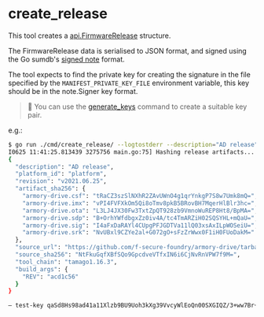 # create_release

This tool creates a [api.FirmwareRelease](../../api/log_entries.go)
structure.

The FirmwareRelease data is serialised to JSON format, and signed using
the Go sumdb's [signed note](https://pkg.go.dev/golang.org/x/mod/sumdb/note)
format.

The tool expects to find the private key for creating the signature in the file
specified by the `MANIFEST_PRIVATE_KEY_FILE` environment variable, this key
should be in the note.Signer key format.

> :frog: You can use the
[generate_keys](https://github.com/f-secure-foundry/armory-drive-log/tree/master/cmd/generate_keys)
> command to create a suitable key pair.

e.g.:

```bash
$ go run ./cmd/create_release/ --logtostderr --description="AD release" --platform_id="platform" --commit_hash=acd1c56 --tool_chain=tamago1.16.3 --revision_tag=v2021.06.25 --artifacts='path/to/release/armory-drive.*'
I0625 11:41:25.813439 3275756 main.go:75] Hashing release artifacts...
{
  "description": "AD release",
  "platform_id": "platform",
  "revision": "v2021.06.25",
  "artifact_sha256": {
    "armory-drive.csf": "tRaCZ3szSlNXhR2ZAvUWnO4g1qrYnkgP7S8w7Umk8mQ=",
    "armory-drive.imx": "vPI4FVFXkOm5Qi8oTmv8pkB5BRovBH7MqerHlBlr3hc=",
    "armory-drive.ota": "L3LJ4JX30Fw3TxtZpQT928zb9VmnoWuREP8Ht8/BpMA=",
    "armory-drive.sdp": "B+OrhYWfdbgxZz0iv4A/tc4TmARZiH02SQSYHL+mQaU=",
    "armory-drive.sig": "I4aFxDaRAYl4CUpgPFJGDTVa11lQ03xsAxILpWOSeiU=",
    "armory-drive.srk": "NvUBxl9CZYe2al+G072gO+sFzZrWwx0F1iH0FUoDakM="
  },
  "source_url": "https://github.com/f-secure-foundry/armory-drive/tarball/v2021.06.25",
  "source_sha256": "NtFkuGqfXBfSQo9GpcdveVTfxIN6i6CjNvRnVPW7f9M=",
  "tool_chain": "tamago1.16.3",
  "build_args": {
    "REV": "acd1c56"
  }
}

— test-key qaSd8Hs98ad41a11Xlzb9BU9Uoh3kXg39VvcyWlEoQn00SXGIQZ/3+ww7Br+TIKx+Rh0juWLPwGHN3k66potQDka1gU=
```
